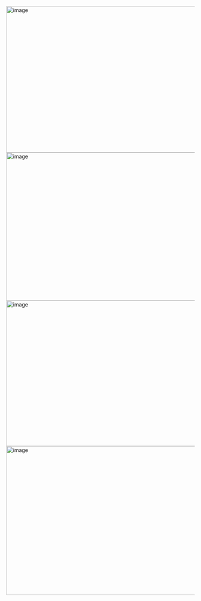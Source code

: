 <img width="1077" height="391" alt="image" src="https://github.com/user-attachments/assets/9e562028-9d01-4ee1-b4ca-ad04134fd317" />
<img width="1072" height="396" alt="image" src="https://github.com/user-attachments/assets/e63e6cec-8be2-40b2-b57e-1b367ff8fc87" />
<img width="1074" height="389" alt="image" src="https://github.com/user-attachments/assets/11ee7cc6-70b0-497b-b0a0-02f9e9f5a584" />
<img width="1072" height="398" alt="image" src="https://github.com/user-attachments/assets/0b186d5a-87ee-422f-a9b7-391e429f6eb3" />


